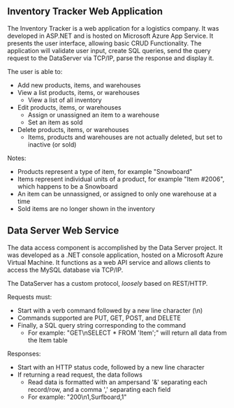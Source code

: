 ## Inventory Tracker Web Application

The Inventory Tracker is a web application for a logistics company. It was developed in ASP.NET and is hosted on Microsoft Azure App Service. It presents the user interface, allowing basic CRUD Functionality. The application will validate user input, create SQL queries, send the query request to the DataServer via TCP/IP, parse the response and display it.

The user is able to:
* Add new products, items, and warehouses
* View a list products, items, or warehouses
	* View a list of all inventory
* Edit products, items, or warehouses
	* Assign or unassigned an item to a warehouse
	* Set an item as sold
* Delete products, items, or warehouses
	* Items, products and warehouses are not actually deleted, but set to inactive (or sold)

Notes: 
* Products represent a type of item, for example "Snowboard"
* Items represent individual units of a product, for example "Item #2006", which happens to be a Snowboard
* An item can be unnassigned, or assigned to only one warehouse at a time
* Sold items are no longer shown in the inventory

## Data Server Web Service

The data access component is accomplished by the Data Server project. It was developed as a .NET console application, hosted on a Microsoft Azure Virtual Machine. It functions as a web API service and allows clients to access the MySQL database via TCP/IP. 

The DataServer has a custom protocol, *loosely* based on REST/HTTP. 

Requests must:
* Start with a verb command followed by a new line character (\n)
* Commands supported are PUT, GET, POST, and DELETE
* Finally, a SQL query string corresponding to the command
	* For example: "GET\nSELECT * FROM 'Item';" will return all data from the Item table

Responses:
* Start with an HTTP status code, followed by a new line character
* If returning a read request, the data follows
	* Read data is formatted with an ampersand '&' separating each record/row, and a comma ',' separating each field
	* For example: "200\n1,Surfboard,1" 